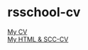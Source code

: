 # rsschool-cv

[My CV](https://AlexRixten.github.io/rsschool-cv/cv "My CV") <br>
[My HTML & SCC-CV](https://AlexRixten.github.io/rsschool-cv "My HTML & SCC-CV")
